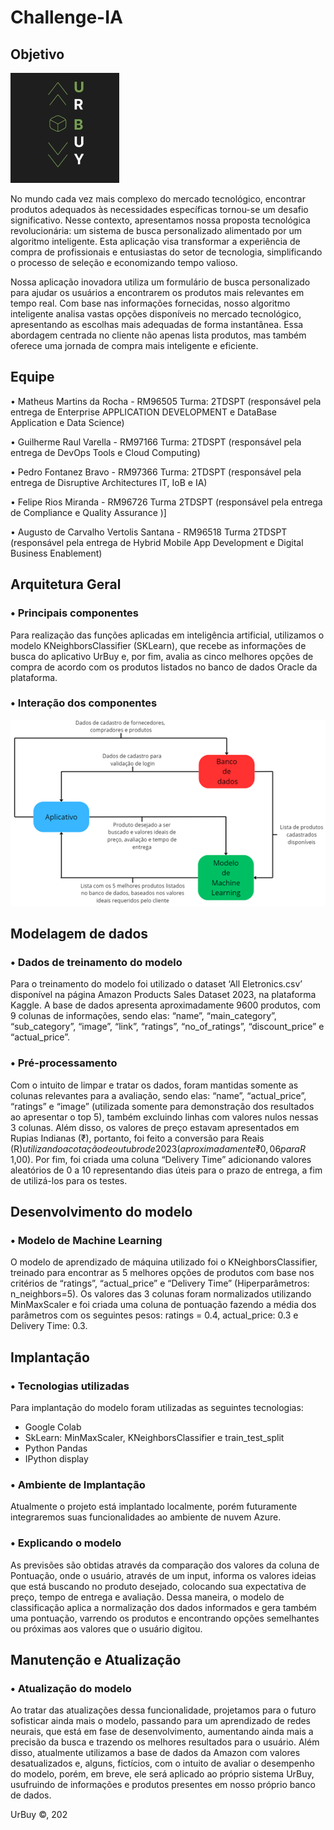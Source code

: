 # Challenge-IA
## Objetivo

![ LOGO ](img/UrBuyLogo.jpeg)

No mundo cada vez mais complexo do mercado tecnológico, encontrar produtos adequados às 
necessidades específicas tornou-se um desafio significativo. Nesse contexto, apresentamos 
nossa proposta tecnológica revolucionária: um sistema de busca personalizado alimentado por 
um algoritmo inteligente. Esta aplicação visa transformar a experiência de compra de 
profissionais e entusiastas do setor de tecnologia, simplificando o processo de seleção e 
economizando tempo valioso.

Nossa aplicação inovadora utiliza um formulário de busca personalizado para ajudar os usuários 
a encontrarem os produtos mais relevantes em tempo real. Com base nas informações 
fornecidas, nosso algoritmo inteligente analisa vastas opções disponíveis no mercado 
tecnológico, apresentando as escolhas mais adequadas de forma instantânea. Essa abordagem 
centrada no cliente não apenas lista produtos, mas também oferece uma jornada de compra 
mais inteligente e eficiente.

## Equipe

• Matheus Martins da Rocha - RM96505 Turma: 2TDSPT (responsável pela entrega de 
Enterprise APPLICATION DEVELOPMENT e DataBase Application e Data Science)

• Guilherme Raul Varella - RM97166 Turma: 2TDSPT (responsável pela entrega de DevOps 
Tools e Cloud Computing)

• Pedro Fontanez Bravo - RM97366 Turma: 2TDSPT (responsável pela entrega de 
Disruptive Architectures IT, IoB e IA)

• Felipe Rios Miranda - RM96726 Turma 2TDSPT (responsável pela entrega de Compliance 
e Quality Assurance )]

• Augusto de Carvalho Vertolis Santana - RM96518 Turma 2TDSPT (responsável pela 
entrega de Hybrid Mobile App Development e Digital Business Enablement)


## Arquitetura Geral

### • Principais componentes

Para realização das funções aplicadas em inteligência artificial, utilizamos o modelo
KNeighborsClassifier (SKLearn), que recebe as informações de busca do aplicativo UrBuy e, por
fim, avalia as cinco melhores opções de compra de acordo com os produtos listados no banco 
de dados Oracle da plataforma.

### • Interação dos componentes

![ INTERAÇAOCOMPONENTES ](img/InteraçãoComponentesUrBuy.png)

## Modelagem de dados

### • Dados de treinamento do modelo

Para o treinamento do modelo foi utilizado o dataset ‘All Eletronics.csv’ disponível na página
Amazon Products Sales Dataset 2023, na plataforma Kaggle. A base de dados apresenta 
aproximadamente 9600 produtos, com 9 colunas de informações, sendo elas: “name”, 
“main_category”, “sub_category”, “image”, “link”, “ratings”, “no_of_ratings”, “discount_price”
e “actual_price”.

### • Pré-processamento

Com o intuito de limpar e tratar os dados, foram mantidas somente as colunas relevantes para 
a avaliação, sendo elas: “name”, “actual_price”, “ratings” e “image” (utilizada somente para 
demonstração dos resultados ao apresentar o top 5), também excluindo linhas com valores 
nulos nessas 3 colunas. Além disso, os valores de preço estavam apresentados em Rupias 
Indianas (₹), portanto, foi feito a conversão para Reais (R$) utilizando a cotação de outubro de 
2023 (aproximadamente ₹ 0,06 para R$ 1,00). Por fim, foi criada uma coluna “Delivery Time”
adicionando valores aleatórios de 0 a 10 representando dias úteis para o prazo de entrega, a fim 
de utilizá-los para os testes.

## Desenvolvimento do modelo

### • Modelo de Machine Learning

O modelo de aprendizado de máquina utilizado foi o KNeighborsClassifier, treinado para
encontrar as 5 melhores opções de produtos com base nos critérios de “ratings”, “actual_price”
e “Delivery Time” (Hiperparâmetros: n_neighbors=5). Os valores das 3 colunas foram 
normalizados utilizando MinMaxScaler e foi criada uma coluna de pontuação fazendo a média 
dos parâmetros com os seguintes pesos: ratings = 0.4, actual_price: 0.3 e Delivery Time: 0.3.

## Implantação

### • Tecnologias utilizadas

Para implantação do modelo foram utilizadas as seguintes tecnologias:
- Google Colab
- SkLearn: MinMaxScaler, KNeighborsClassifier e train_test_split
- Python Pandas
- IPython display

### • Ambiente de Implantação

Atualmente o projeto está implantado localmente, porém futuramente integraremos suas 
funcionalidades ao ambiente de nuvem Azure.

### • Explicando o modelo

As previsões são obtidas através da comparação dos valores da coluna de Pontuação, onde o 
usuário, através de um input, informa os valores ideias que está buscando no produto desejado, 
colocando sua expectativa de preço, tempo de entrega e avaliação. Dessa maneira, o modelo de 
classificação aplica a normalização dos dados informados e gera também uma pontuação, 
varrendo os produtos e encontrando opções semelhantes ou próximas aos valores que o usuário 
digitou.

## Manutenção e Atualização

### • Atualização do modelo

Ao tratar das atualizações dessa funcionalidade, projetamos para o futuro sofisticar ainda mais 
o modelo, passando para um aprendizado de redes neurais, que está em fase de 
desenvolvimento, aumentando ainda mais a precisão da busca e trazendo os melhores 
resultados para o usuário. Além disso, atualmente utilizamos a base de dados da Amazon com 
valores desatualizados e, alguns, fictícios, com o intuito de avaliar o desempenho do modelo, 
porém, em breve, ele será aplicado ao próprio sistema UrBuy, usufruindo de informações e 
produtos presentes em nosso próprio banco de dados.

UrBuy ©, 202
